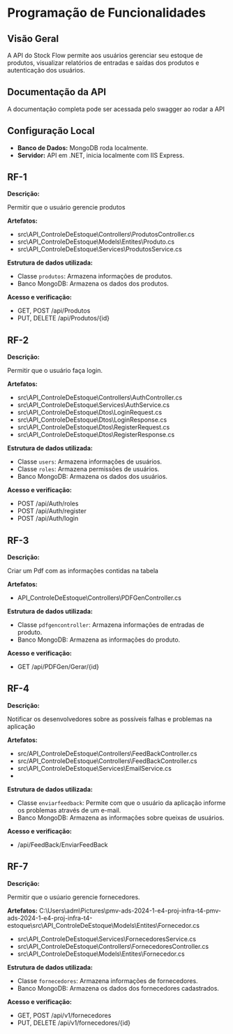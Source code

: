 # Programação de Funcionalidades

## Visão Geral
A API do Stock Flow permite aos usuários gerenciar seu estoque de produtos, visualizar relatórios de entradas e saídas dos produtos e autenticação dos usuários.

## Documentação da API
A documentação completa pode ser acessada pelo swagger ao rodar a API 

## Configuração Local
- **Banco de Dados:** MongoDB roda localmente.
- **Servidor:** API em .NET, inicia localmente com IIS Express.


## RF-1

**Descrição:**

Permitir que o usuário gerencie produtos

**Artefatos:**

- src\API_ControleDeEstoque\Controllers\ProdutosController.cs
- src\API_ControleDeEstoque\Models\Entites\Produto.cs
- src\API_ControleDeEstoque\Services\ProdutosService.cs

**Estrutura de dados utilizada:**

- Classe `produtos`: Armazena informações de produtos.
- Banco MongoDB: Armazena os dados dos produtos.

**Acesso e verificação:**

- GET, POST /api/Produtos
- PUT, DELETE /api/Produtos/{id}

## RF-2

**Descrição:**

Permitir que o usuário faça login.

**Artefatos:**

- src\API_ControleDeEstoque\Controllers\AuthController.cs
- src\API_ControleDeEstoque\Services\AuthService.cs
- src\API_ControleDeEstoque\Dtos\LoginRequest.cs
- src\API_ControleDeEstoque\Dtos\LoginResponse.cs
- src\API_ControleDeEstoque\Dtos\RegisterRequest.cs
- src\API_ControleDeEstoque\Dtos\RegisterResponse.cs


**Estrutura de dados utilizada:**

- Classe `users`: Armazena informações de usuários.
- Classe `roles`: Armazena permissões de usuários.
- Banco MongoDB: Armazena os dados dos usuários.


**Acesso e verificação:**

- POST /api/Auth/roles
- POST /api/Auth/register
- POST /api/Auth/login

## RF-3
**Descrição:**

Criar um Pdf com as informações contidas na tabela

**Artefatos:**

- API_ControleDeEstoque\Controllers\PDFGenController.cs

**Estrutura de dados utilizada:**

- Classe `pdfgencontroller`: Armazena informações de entradas de produto.
- Banco MongoDB: Armazena as informações do produto.

**Acesso e verificação:**

- GET /api/PDFGen/Gerar/{id}

## RF-4

**Descrição:**

Notificar os desenvolvedores sobre as possíveis falhas e problemas na aplicação

**Artefatos:**
- src/API_ControleDeEstoque\Controllers\FeedBackController.cs
- src/API_ControleDeEstoque\Controllers\FeedBackController.cs
- src\API_ControleDeEstoque\Services\EmailService.cs
- 
**Estrutura de dados utilizada:**

- Classe `enviarfeedback`: Permite com que o usuário da aplicação informe os problemas através de um e-mail.
- Banco MongoDB: Armazena as informações sobre queixas de usuários.


**Acesso e verificação:**

- /api/FeedBack/EnviarFeedBack



## RF-7

**Descrição:**

Permitir que o usúario gerencie fornecedores.


**Artefatos:**
C:\Users\adm\Pictures\pmv-ads-2024-1-e4-proj-infra-t4-pmv-ads-2024-1-e4-proj-infra-t4-estoque\src\API_ControleDeEstoque\Models\Entites\Fornecedor.cs
- src\API_ControleDeEstoque\Services\FornecedoresService.cs
- src\API_ControleDeEstoque\Controllers\FornecedoresController.cs
- src\API_ControleDeEstoque\Models\Entites\Fornecedor.cs

**Estrutura de dados utilizada:**

- Classe `fornecedores`: Armazena informações de fornecedores.
- Banco MongoDB: Armazena os dados dos fornecedores cadastrados.

**Acesso e verificação:**

- GET, POST /api/v1/fornecedores
- PUT, DELETE /api/v1/fornecedores/{id}
